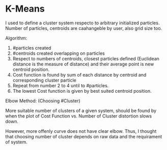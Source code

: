 # K-Means

I used to define a cluster system respecto to arbitrary initialized particles. Number of particles, centroids are caahangeble by user, also grid size too.

Algorithm:

1. #particles created
2. #centroids created overlapping on particles
3. Respect to numbers of centroids, closest particles defined (Euclidean distance is the measure of distance) and their average point is new centroid position.
4. Cost function is found by sum of each distance by centroid and corresponding cluster particle
5. Repeat from number 2 to 4 until to #particles.
6. The lowest Cost function is given by best suited centroid position.

Elbow Method: (Choosing #Cluster)

More suitable number of clusters of a given system, should be found by when the plot of Cost Function vs. Number of Cluster distortion slows down.

However, more offenly curve does not have clear elbow. Thus, I thought that choosing number of cluster depends on raw data and the requirament of system.     
